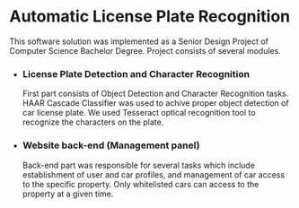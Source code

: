# Automatic License Plate Recognition 

This software solution was implemented as a Senior Design Project of Computer Science Bachelor Degree. Project consists of several modules.
<ul>
<li>
<h3>License Plate Detection and Character Recognition</h3>

First part consists of Object Detection and Character Recognition tasks. HAAR Cascade Classifier was used to achive proper object detection of car license plate. We used Tesseract optical recognition tool to recognize the characters on the plate. 
</li>
<li>
<h3>Website back-end (Management panel)</h3>
Back-end part was responsible for several tasks which include establishment of user and car profiles, and management of car access to the specific property. Only whitelisted cars can access to the property at a given time. 
</li>
</ul>
